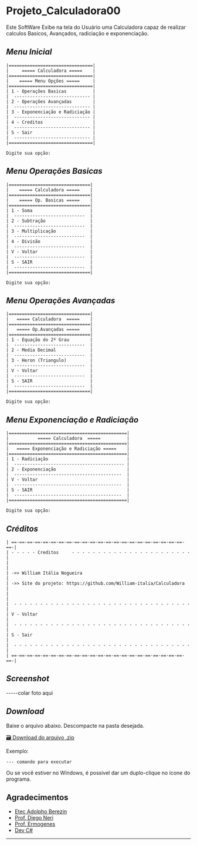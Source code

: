# Projeto_Calculadora00

Este SoftWare Exibe na tela do Usuário uma Calculadora capaz de realizar calculos Basicos, Avançados, radiciação e exponenciação.

## _Menu Inicial_

```
|================================|
|     ===== Calculadora =====    |
|================================|
|    ===== Menu Opções =====     |
|================================|
| 1 - Operações Basicas          |
|  ----------------------------- |
| 2 - Operações Avançadas        |
|  ----------------------------- |
| 3 - Exponenciação e Radiciação |
|  ----------------------------- |
| 4 - Creditos                   |
|  ----------------------------- |
| S - Sair                       |
|  ----------------------------- |
|================================|

Digite sua opção:
```

## _Menu Operações Basicas_

```
|===============================|
|    ===== Calculadora =====    |
|===============================|
|    ===== Op. Basicas =====    |
|===============================|
| 1 - Soma                      |
|  ---------------------------  |
| 2 - Subtração                 |
|  ---------------------------  |
| 3 - Multiplicação             |
|  ---------------------------  |
| 4 - Divisão                   |
|  ---------------------------  |
| V - Voltar                    |
|  ---------------------------  |
| S - SAIR                      |
|  ---------------------------  |
|===============================|

Digite sua opção:
```

## _Menu Operações Avançadas_

```
|===============================|
|   ===== Calculadora  =====    |
|===============================|
|   ===== Op.Avançadas =====    |
|===============================|
| 1 - Equação do 2º Grau        |
|  ---------------------------  |
| 2 - Media Decimal             |
|  ---------------------------  |
| 3 - Heron (Triangulo)         |
|  ---------------------------  |
| V - Voltar                    |
|  ---------------------------  |
| S - SAIR                      |
|  ---------------------------  |
|===============================|

Digite sua opção:
```

## _Menu Exponenciação e Radiciação_

```
|=============================================|
|           ===== Calculadora  =====          |
|=============================================|
|   ===== Exponenciação e Radiciação =====    |
|=============================================|
| 1 - Radiciação                              |
|  ------------------------------------------ |
| 2 - Exponenciação                           |
|  -----------------------------------------  |
| V - Voltar                                  |
|  -----------------------------------------  |
| S - SAIR                                    |
|  -----------------------------------------  |
|=============================================|

Digite sua opção:
```

## _Créditos_

```
| ==-==-==-==-==-==-==-==-==-==-==-==-==-==-==-==-==-==-==-==-==-==-==-|
| - - - - - Creditos     - - - - - - - - - - - - - - - - - - - - - - - |
|                                                                      |
| ->> William Itália Nogueira                                          |
| ->> Site do projeto: https://github.com/William-italia/Calculadora   |
|                                                                      |
|  - - - - - - - - - - - - - - - - - - - - - - - - - - - - - - - - - - |
| V - Voltar                                                           |
|  - - - - - - - - - - - - - - - - - - - - - - - - - - - - - - - - - - |
| S - Sair                                                             |
|  - - - - - - - - - - - - - - - - - - - - - - - - - - - - - - - - - - |
| ==-==-==-==-==-==-==-==-==-==-==-==-==-==-==-==-==-==-==-==-==-==-==-|
```

## _Screenshot_

-----colar foto aqui

## _Download_

Baixe o arquivo abaixo.
Descompacte na pasta desejada.

[🗃 Download do arquivo .zip]()

Exemplo:

```
--- comando para executar
```

Ou se você estiver no Windows, é possivel dar um duplo-clique no ícone do programa.

## Agradecimentos

- [Etec Adolpho Berezin](https://eteab.com.br)
- [Prof. Diego Neri](https://github.com/diegoneri)
- [Prof. Ermogenes](https://github.com/ermogenes)
- [Dev C#](https://github.com/ermogenes/aulas-programacao-csharp)

---
